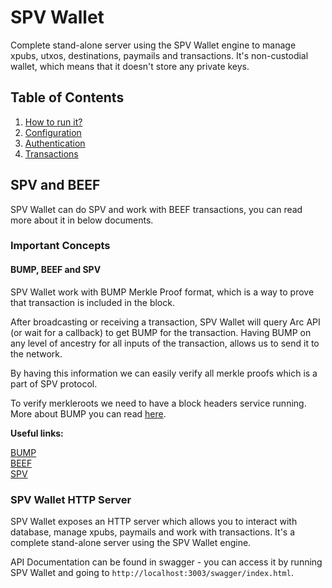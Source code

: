 # SPV Wallet

Complete stand-alone server using the SPV Wallet engine to manage xpubs, utxos, destinations, paymails and transactions. It's non-custodial wallet, which means that it doesn't store any private keys.

## Table of Contents

1. [How to run it?](../../../developer-docs/spv-wallet/how\_to\_run.md)
2. [Configuration](../../../developer-docs/spv-wallet/configuration.md)
3. [Authentication](../../../developer-docs/spv-wallet/authentication.md)
4. [Transactions](../../../developer-docs/spv-wallet/transactions/)

## SPV and BEEF

SPV Wallet can do SPV and work with BEEF transactions, you can read more about it in below documents.

### Important Concepts

#### BUMP, BEEF and SPV

SPV Wallet work with BUMP Merkle Proof format, which is a way to prove that transaction is included in the block.

After broadcasting or receiving a transaction, SPV Wallet will query Arc API (or wait for a callback) to get BUMP for the transaction. Having BUMP on any level of ancestry for all inputs of the transaction, allows us to send it to the network.

By having this information we can easily verify all merkle proofs which is a part of SPV protocol.

To verify merkleroots we need to have a block headers service running. More about BUMP you can read [here](../../../developer-docs/spv-wallet/transactions/bump.md).

**Useful links:**

[BUMP](https://bsv.brc.dev/transactions/0074)\
[BEEF](https://bsv.brc.dev/transactions/0062)\
[SPV](https://bsv.brc.dev/transactions/0067)

### SPV Wallet HTTP Server

SPV Wallet exposes an HTTP server which allows you to interact with database, manage xpubs, paymails and work with transactions. It's a complete stand-alone server using the SPV Wallet engine.

API Documentation can be found in swagger - you can access it by running SPV Wallet and going to `http://localhost:3003/swagger/index.html`.
